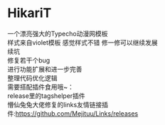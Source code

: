 # HikariT
一个漂亮强大的Typecho动漫网模板<br/>
样式来自violet模板
感觉样式不错 修一修可以继续发展<br/>
续坑<br/>
修复若干个bug<br/>
进行功能扩展和进一步完善 <br/>
整理代码优化逻辑<br/>
需要搭配插件食用哦~：<br/>
release里的tagshelper插件<br/>
懵仙兔兔大佬修复的links友情链接插件:https://github.com/Mejituu/Links/releases<br/>
